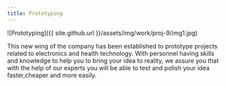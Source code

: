 ```yaml
---
title: Prototyping
---
```


![Prototyping]({{ site.github.url }}/assets/img/work/proj-9/img1.jpg)

This new wing of the company has been established to prototype projects related to electronics and health technology. With personnel having skills and knowledge to help you to bring your idea to reality, we assure you that with the help of our experts you will be able to test and polish your idea faster,cheaper and more easily.  
